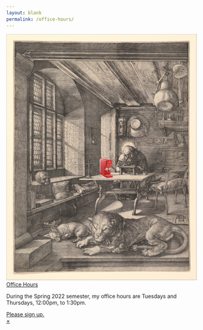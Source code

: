 ```yaml
---
layout: blank
permalink: /office-hours/
---
```


<section class="tc pa3 pa5-ns">
  <article class="hide-child relative ba b--black-20 mw6 center">
    <img src="/assets/office-hours.jpg" class="db w-300 br2" alt="My office" />
    <div class="pa2 bt b--black-20">
      <a class="f3 db link black grey" href="#">Office Hours</a>
      <p class="f4 gray mv1">During the Spring 2022 semester, my office hours are Tuesdays and Thursdays, 12:00pm, to 1:30pm.</p>
      <a class="link tc ph3 pv1 db bg-animate bg-black hover-bg-silver white f5 br1" href="https://calendly.com/dhcg">Please sign up.</a>
    </div>
    <a class="child absolute top-1 right-1 ba bw1 black-40 grow no-underline br-100 w1 h1 pa2 lh-solid b" href="#">×</a>
  </article>
</section>


